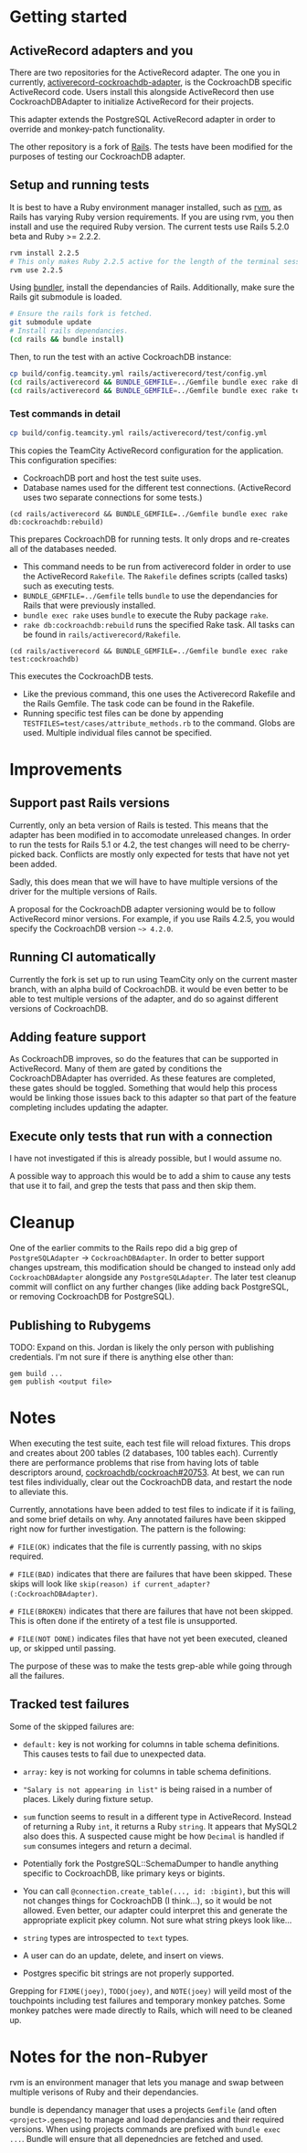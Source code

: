 # Getting started


## ActiveRecord adapters and you

There are two repositories for the ActiveRecord adapter. The one you in
currently, [activerecord-cockroachdb-adapter], is the CockroachDB specific
ActiveRecord code. Users install this alongside ActiveRecord then use
CockroachDBAdapter to initialize ActiveRecord for their projects.

This adapter extends the PostgreSQL ActiveRecord adapter in order to
override and monkey-patch functionality.

The other repository is a fork of [Rails]. The tests have been modified
for the purposes of testing our CockroachDB adapter.

[activerecord-cockroachdb-adapter]: https://github.com/lego/activerecord-cockroachdb-adapter/
[Rails]: https://github.com/lego/ruby-on-rails


## Setup and running tests

It is best to have a Ruby environment manager installed, such as
[rvm](https://rvm.io/), as Rails has varying Ruby version requirements.
If you are using rvm, you then install and use the required Ruby
version.  The current tests use Rails 5.2.0 beta and Ruby >= 2.2.2.


```bash
rvm install 2.2.5
# This only makes Ruby 2.2.5 active for the length of the terminal session.
rvm use 2.2.5
```

Using [bundler](http://bundler.io/), install the dependancies of Rails.
Additionally, make sure the Rails git submodule is loaded.

```bash
# Ensure the rails fork is fetched.
git submodule update
# Install rails dependancies.
(cd rails && bundle install)
```

Then, to run the test with an active CockroachDB instance:

```bash
cp build/config.teamcity.yml rails/activerecord/test/config.yml
(cd rails/activerecord && BUNDLE_GEMFILE=../Gemfile bundle exec rake db:cockroachdb:rebuild)
(cd rails/activerecord && BUNDLE_GEMFILE=../Gemfile bundle exec rake test:cockroachdb)
```

### Test commands in detail

```bash
cp build/config.teamcity.yml rails/activerecord/test/config.yml
```

This copies the TeamCity ActiveRecord configuration for the application.
This configuration specifies:

- CockroachDB port and host the test suite uses.
- Database names used for the different test connections. (ActiveRecord
  uses two separate connections for some tests.)

```
(cd rails/activerecord && BUNDLE_GEMFILE=../Gemfile bundle exec rake db:cockroachdb:rebuild)
```

This prepares CockroachDB for running tests. It only drops and
re-creates all of the databases needed.

- This command needs to be run from activerecord folder in order to use
  the ActiveRecord `Rakefile`. The `Rakefile` defines scripts (called
  tasks) such as executing tests.
- `BUNDLE_GEMFILE=../Gemfile` tells `bundle` to use the dependancies for
  Rails that were previously installed.
- `bundle exec rake` uses `bundle` to execute the Ruby package `rake`.
- `rake db:cockroachdb:rebuild` runs the specified Rake task. All tasks
  can be found in `rails/activerecord/Rakefile`.


```
(cd rails/activerecord && BUNDLE_GEMFILE=../Gemfile bundle exec rake test:cockroachdb)
```

This executes the CockroachDB tests.

- Like the previous command, this one uses the Activerecord Rakefile and
  the Rails Gemfile. The task code can be found in the Rakefile.
- Running specific test files can be done by appending
  `TESTFILES=test/cases/attribute_methods.rb` to the command. Globs are
  used. Multiple individual files cannot be specified.


# Improvements


## Support past Rails versions

Currently, only an beta version of Rails is tested. This means that the
adapter has been modified in to accomodate unreleased changes. In order
to run the tests for Rails 5.1 or 4.2, the test changes will need to be
cherry-picked back. Conflicts are mostly only expected for tests that
have not yet been added.

Sadly, this does mean that we will have to have multiple versions of the
driver for the multiple versions of Rails.

A proposal for the CockroachDB adapter versioning would be to follow
ActiveRecord minor versions. For example, if you use Rails 4.2.5, you
would specify the CockroachDB version `~> 4.2.0`.


## Running CI automatically

Currently the fork is set up to run using TeamCity only on the current
master branch, with an alpha build of CockroachDB. it would be even
better to be able to test multiple versions of the adapter, and do so
against different versions of CockroachDB.


## Adding feature support

As CockroachDB improves, so do the features that can be supported in
ActiveRecord. Many of them are gated by conditions the
CockroachDBAdapter has overrided. As these features are completed, these
gates should be toggled. Something that would help this process would be
linking those issues back to this adapter so that part of the feature
completing includes updating the adapter.


## Execute only tests that run with a connection

I have not investigated if this is already possible, but I would assume
no.

A possible way to approach this would be to add a shim to cause any
tests that use it to fail, and grep the tests that pass and then skip
them.

# Cleanup

One of the earlier commits to the Rails repo did a big grep of
`PostgreSQLAdapter` -> `CockroachDBAdapter`. In order to better support
changes upstream, this modification should be changed to instead only
add `CockroachDBAdapter` alongside any `PostgreSQLAdapter`. The later
test cleanup commit will conflict on any further changes (like adding
back PostgreSQL, or removing CockroachDB for PostgreSQL).

## Publishing to Rubygems

TODO: Expand on this. Jordan is likely the only person with publishing
credentials. I'm not sure if there is anything else other than:

```
gem build ...
gem publish <output file>
```


# Notes

When executing the test suite, each test file will reload fixtures. This
drops and creates about 200 tables (2 databases, 100 tables each).
Currently there are performance problems that rise from having lots of
table descriptors around, [cockroachdb/cockroach#20753]. At best, we can
run test files individually, clear out the CockroachDB data, and restart
the node to alleviate this.

Currently, annotations have been added to test files to indicate if it
is failing, and some brief details on why. Any annotated failures have
been skipped right now for further investigation. The pattern is the
following:

`# FILE(OK)` indicates that the file is currently passing, with no skips
required.

`# FILE(BAD)` indicates that there are failures that have been skipped.
These skips will look like `skip(reason) if current_adapter?(:CockroachDBAdapter)`.

`# FILE(BROKEN)` indicates that there are failures that have not been
skipped. This is often done if the entirety of a test file is
unsupported.

`# FILE(NOT DONE)` indicates files that have not yet been executed,
cleaned up, or skipped until passing.

The purpose of these was to make the tests grep-able while going through
all the failures.


[cockroachdb/cockroach#20753]: https://github.com/cockroachdb/cockroach/issues/20753#issuecomment-352810425


## Tracked test failures

Some of the skipped failures are:

- `default:` key is not working for columns in table schema
  definitions. This causes tests to fail due to unexpected data.

- `array:` key is not working for columns in table schema definitions.

- `"Salary is not appearing in list"` is being raised in a number of
  places. Likely during fixture setup.

- `sum` function seems to result in a different type in ActiveRecord.
  Instead of returning a Ruby `int`, it returns a Ruby `string`. It
  appears that MySQL2 also does this. A suspected cause might be how
  `Decimal` is handled if `sum` consumes integers and return a
  decimal.

- Potentially fork the PostgreSQL::SchemaDumper to handle anything
  specific to CockroachDB, like primary keys or bigints.

- You can call `@connection.create_table(..., id: :bigint)`, but this
  will not changes things for CockroachDB (I think...), so it would be
  not allowed. Even better, our adapter could interpret this and
  generate the appropriate explicit pkey column. Not sure what string
  pkeys look like...

- `string` types are introspected to `text` types.

- A user can do an update, delete, and insert on views.

- Postgres specific bit strings are not properly supported.

Grepping for `FIXME(joey)`, `TODO(joey)`, and `NOTE(joey)` will yeild
most of the touchpoints including test failures and temporary monkey
patches. Some monkey patches were made directly to Rails, which will
need to be cleaned up.


# Notes for the non-Rubyer

rvm is an environment manager that lets you manage and swap between
multiple verisons of Ruby and their dependancies.

bundle is dependancy manager that uses a projects `Gemfile` (and often
`<project>.gemspec`) to manage and load dependancies and their required
versions. When using projects commands are prefixed with
`bundle exec ...`. Bundle will ensure that all depenedncies are fetched
and used.
